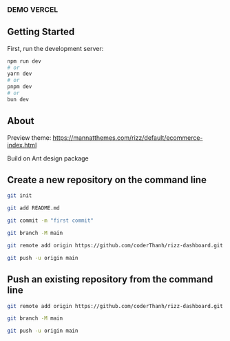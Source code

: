 ### DEMO VERCEL


## Getting Started

First, run the development server:

```bash
npm run dev
# or
yarn dev
# or
pnpm dev
# or
bun dev
```

## About
Preview theme: https://mannatthemes.com/rizz/default/ecommerce-index.html

Build on Ant design package

## Create a new repository on the command line
```bash
git init

git add README.md

git commit -m "first commit"

git branch -M main

git remote add origin https://github.com/coderThanh/rizz-dashboard.git

git push -u origin main
```

## Push an existing repository from the command line
```bash
git remote add origin https://github.com/coderThanh/rizz-dashboard.git

git branch -M main

git push -u origin main
```




